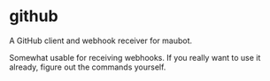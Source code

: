 # github
A GitHub client and webhook receiver for maubot.

Somewhat usable for receiving webhooks.
If you really want to use it already, figure out the commands yourself.
